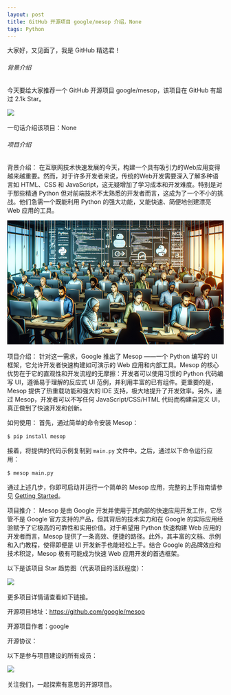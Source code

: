 ```yaml
---
layout: post
title: GitHub 开源项目 google/mesop 介绍，None
tags: Python
---
```


大家好，又见面了，我是 GitHub 精选君！

###### 背景介绍

今天要给大家推荐一个 GitHub 开源项目 google/mesop，该项目在 GitHub 有超过 2.1k Star。

![](https://stats.deeptrain.net/repo/google/mesop/?theme=light)

一句话介绍该项目：None





###### 项目介绍

背景介绍：
在互联网技术快速发展的今天，构建一个具有吸引力的Web应用变得越来越重要。然而，对于许多开发者来说，传统的Web开发需要深入了解多种语言如 HTML、CSS 和 JavaScript，这无疑增加了学习成本和开发难度。特别是对于那些精通 Python 但对前端技术不太熟悉的开发者而言，这成为了一个不小的挑战。他们急需一个既能利用 Python 的强大功能，又能快速、简便地创建漂亮 Web 应用的工具。



![](https://raw.githubusercontent.com/ZhuPeng/pic/master/mac/compress_tmp-5ffc827bbd73c9160c0c5c0f0e3c70b0.png)

项目介绍：
针对这一需求，Google 推出了 Mesop ——一个 Python 编写的 UI 框架，它允许开发者快速构建如可演示的 Web 应用和内部工具。Mesop 的核心优势在于它的直观性和开发流程的无摩擦：开发者可以使用习惯的 Python 代码编写 UI，遵循易于理解的反应式 UI 范例，并利用丰富的已有组件。更重要的是，Mesop 提供了热重载功能和强大的 IDE 支持，极大地提升了开发效率。另外，通过 Mesop，开发者可以不写任何 JavaScript/CSS/HTML 代码而构建自定义 UI，真正做到了快速开发和创新。

如何使用：
首先，通过简单的命令安装 Mesop：
```sh
$ pip install mesop
```
接着，将提供的代码示例复制到 `main.py` 文件中。之后，通过以下命令运行应用：
```sh
$ mesop main.py
```
通过上述几步，你即可启动并运行一个简单的 Mesop 应用，完整的上手指南请参见 [Getting Started](https://google.github.io/mesop/getting_started/)。

项目推介：
Mesop 是由 Google 开发并使用于其内部的快速应用开发工作，它尽管不是 Google 官方支持的产品，但其背后的技术实力和在 Google 的实际应用经验赋予了它极高的可靠性和实用价值。对于希望用 Python 快速构建 Web 应用的开发者而言，Mesop 提供了一条高效、便捷的路径。此外，其丰富的文档、示例和入门教程，使得即便是 UI 开发新手也能轻松上手。结合 Google 的品牌效应和技术积淀，Mesop 极有可能成为快速 Web 应用开发的首选框架。

以下是该项目 Star 趋势图（代表项目的活跃程度）：

![](https://api.star-history.com/svg?repos=google/mesop&type=Timeline)

更多项目详情请查看如下链接。

开源项目地址：https://github.com/google/mesop 

开源项目作者：google

开源协议：

以下是参与项目建设的所有成员：

![](https://contrib.rocks/image?repo=google/mesop)

关注我们，一起探索有意思的开源项目。

